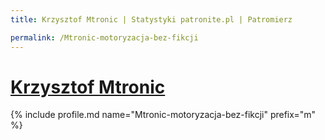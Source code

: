 ```yaml
---
title: Krzysztof Mtronic | Statystyki patronite.pl | Patromierz

permalink: /Mtronic-motoryzacja-bez-fikcji
---
```


# [Krzysztof Mtronic](https://patronite.pl/Mtronic-motoryzacja-bez-fikcji)

{% include profile.md name="Mtronic-motoryzacja-bez-fikcji" prefix="m" %}
